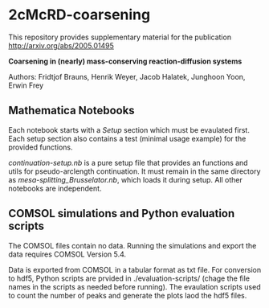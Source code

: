 # 2cMcRD-coarsening

This repository provides supplementary material for the publication http://arxiv.org/abs/2005.01495

 **Coarsening in (nearly) mass-conserving reaction-diffusion systems**

Authors: Fridtjof Brauns, Henrik Weyer, Jacob Halatek, Junghoon Yoon, Erwin Frey


## Mathematica Notebooks

Each notebook starts with a *Setup* section which must be evaulated first. Each setup section also contains a test (minimal usage example) for the provided functions.

*continuation-setup.nb* is a pure setup file that provides an functions and utils for pseudo-arclength continuation. It must remain in the same directory as *mesa-splitting_Brusselator.nb*, which loads it during setup. All other notebooks are independent.

## COMSOL simulations and Python evaluation scripts

The COMSOL files contain no data. Running the simulations and export the data requires COMSOL Version 5.4. 

Data is exported from COMSOL in a tabular format as txt file. For conversion to hdf5, Python scripts are prvided in ./evaluation-scripts/ (chage the file names in the scripts as needed before running). The evaulation scripts used to count the number of peaks and generate the plots laod the hdf5 files.

